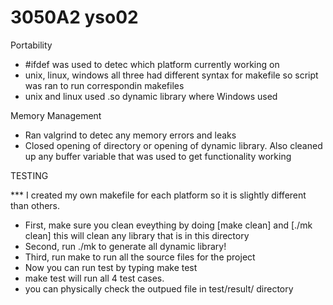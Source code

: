 # 3050A2 yso02
Portability
- #ifdef was used to detec which platform currently working on
- unix, linux, windows all three had different syntax for makefile so script was ran to run correspondin makefiles
- unix and linux used .so dynamic library where Windows used

Memory Management
- Ran valgrind to detec any memory errors and leaks
- Closed opening of directory or opening of dynamic library. Also cleaned up any buffer variable that was used to get functionality working

TESTING

*** I created my own makefile for each platform so it is slightly different than others.
- First, make sure you clean eveything by doing [make clean] and [./mk clean] this will clean any library that is in this directory
- Second, run ./mk to generate all dynamic library!
- Third, run make to run all the source files for the project
- Now you can run test by typing make test
- make test will run all 4 test cases.
- you can physically check the outpued file in test/result/ directory
